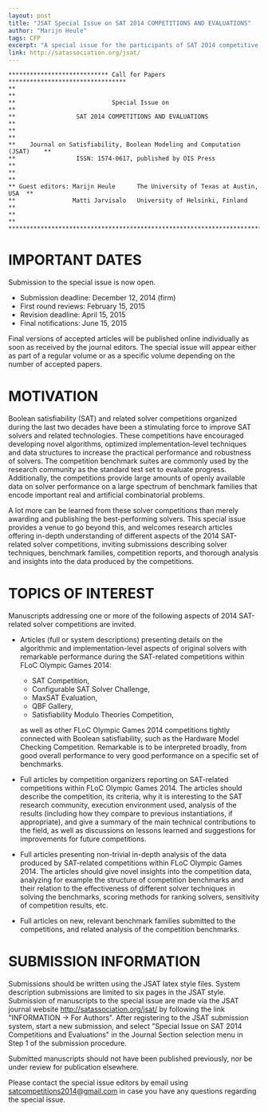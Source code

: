 ```yaml
---
layout: post
title: "JSAT Special Issue on SAT 2014 COMPETITIONS AND EVALUATIONS"
author: "Marijn Heule"
tags: CFP
excerpt: "A special issue for the participants of SAT 2014 competitive events."
link: http://satassociation.org/jsat/
---
```

    **************************** Call for Papers *********************************
    **                                                                          **
    **                           Special Issue on                               **
    **                 SAT 2014 COMPETITIONS AND EVALUATIONS                    **
    **                                                                          **
    **    Journal on Satisfiability, Boolean Modeling and Computation (JSAT)    **
    **                 ISSN: 1574-0617, published by OIS Press                  **
    **                                                                          **
    ** Guest editors: Marijn Heule      The University of Texas at Austin, USA  **
    **                Matti Jarvisalo   University of Helsinki, Finland         **
    **                                                                          **
    ******************************************************************************

# IMPORTANT DATES

Submission to the special issue is now open.

* Submission deadline:     December 12, 2014 (firm)
* First round reviews:     February 15, 2015
* Revision deadline:       April    15, 2015
* Final notifications:     June     15, 2015

Final versions of accepted articles will be published online individually
as soon as received by the journal editors. The special issue will appear 
either as part of a regular volume or as a specific volume depending on the 
number of accepted papers.

# MOTIVATION

Boolean satisfiability (SAT) and related solver competitions organized during 
the last two decades have been a stimulating force to improve SAT solvers and
related technologies.  These competitions have encouraged developing novel 
algorithms, optimized implementation-level techniques and data structures to 
increase the practical performance and robustness of solvers.  The competition 
benchmark suites are commonly used by the research community as the standard 
test set to evaluate progress.  Additionally, the competitions provide large 
amounts of openly available data on solver performance on a large spectrum of 
benchmark families that encode important real and artificial combinatorial
problems.

A lot more can be learned from these solver competitions than merely awarding 
and publishing the best-performing solvers. This special issue provides a venue 
to go beyond this, and welcomes research articles offering in-depth understanding 
of different aspects of the 2014 SAT-related solver competitions, inviting 
submissions describing solver techniques, benchmark families, competition reports, 
and thorough analysis and insights into the data produced by the competitions.


# TOPICS OF INTEREST

Manuscripts addressing one or more of the following aspects of 2014 SAT-related
solver competitions are invited.

- Articles (full or system descriptions) presenting details on the algorithmic
  and implementation-level aspects of original solvers with remarkable performance
  during the SAT-related competitions within FLoC Olympic Games 2014:

    * SAT Competition,
    * Configurable SAT Solver Challenge,
    * MaxSAT Evaluation,
    * QBF Gallery,
    * Satisfiability Modulo Theories Competition,

  as well as other FLoC Olympic Games 2014 competitions tightly connected
  with Boolean satisfiability, such as the Hardware Model Checking Competition.
  Remarkable is to be interpreted broadly, from good overall performance to 
  very good performance on a specific set of benchmarks.

- Full articles by competition organizers reporting on SAT-related competitions 
  within FLoC Olympic Games 2014. The articles should describe the competition, 
  its criteria, why it is interesting to the SAT research community, execution 
  environment used, analysis of the results (including how they compare to 
  previous instantiations, if appropriate), and give a summary of the main 
  technical contributions to the field, as well as discussions on lessons 
  learned and suggestions for improvements for future competitions.

- Full articles presenting non-trivial in-depth analysis of the data produced 
  by SAT-related competitions within FLoC Olympic Games 2014. The articles 
  should give novel insights into the competition data, analyzing for example 
  the structure of competition benchmarks and their relation to the 
  effectiveness of different solver techniques in solving the benchmarks, 
  scoring methods for ranking solvers, sensitivity of competition results, etc.
  
- Full articles on new, relevant benchmark families submitted to the 
  competitions, and related analysis of the competition benchmarks.


# SUBMISSION INFORMATION

Submissions should be written using the JSAT latex style files. System 
description submissions are limited to six pages in the JSAT style. 
Submission of manuscripts to the special issue are made via the JSAT journal
website http://satassociation.org/jsat/
by following the link "INFORMATION -> For Authors". 
After registering to the JSAT submission system, start a new submission,
and select "Special Issue on SAT 2014 Competitions and Evaluations" in the 
Journal Section selection menu in Step 1 of the submission procedure.

Submitted manuscripts should not have been published previously, nor be 
under review for publication elsewhere.

Please contact the special issue editors by email using 
satcompetitions2014@gmail.com
in case you have any questions regarding the special issue.

